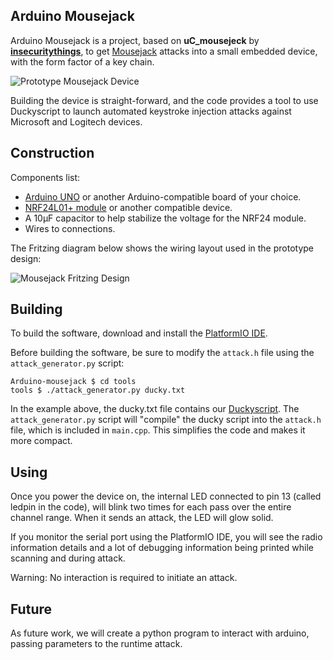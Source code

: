 Arduino Mousejack
-----------------

Arduino Mousejack is a project, based on **uC_mousejeck** by **[insecuritythings](https://github.com/insecurityofthings/uC_mousejack)**, to get [Mousejack](https://www.mousejack.com) attacks into a small embedded device, with the form factor of a key chain.

![Prototype Mousejack Device](https://store.arduino.cc/usa/arduino-uno-rev3:small)

Building the device is straight-forward, and the code provides a tool to use Duckyscript to launch automated keystroke injection attacks against Microsoft and Logitech devices.

Construction
------------

Components list:
 - [Arduino UNO](https://www.adafruit.com/products/2771) or another Arduino-compatible board of your choice.
 - [NRF24L01+ module](http://www.icstation.com/22dbm-100mw-nrf24l01ppalna-wireless-transmission-module-p-4677.html) or another compatible device.
 - A 10μF capacitor to help stabilize the voltage for the NRF24 module.
 - Wires to connections.

 The Fritzing diagram below shows the wiring layout used in the prototype design:

 ![Mousejack Fritzing Design](https://raw.githubusercontent.com/dnatividade/Arduino_mousejack/master/img/Arduino-MouseJack2_bb.png)

 Building
 --------

 To build the software, download and install the [PlatformIO IDE](http://platformio.org/platformio-ide).

 Before building the software, be sure to modify the `attack.h` file using the `attack_generator.py` script:

 ```
 Arduino-mousejack $ cd tools
 tools $ ./attack_generator.py ducky.txt
 ```

 In the example above, the ducky.txt file contains our [Duckyscript](https://github.com/hak5darren/USB-Rubber-Ducky/wiki/Duckyscript). The `attack_generator.py` script will "compile" the ducky script into the `attack.h` file, which is included in `main.cpp`. This simplifies the code and makes it more compact.

 Using
 -----

 Once you power the device on, the internal LED connected to pin 13 (called ledpin in the code), will blink two times for each pass over the entire channel range. When it sends an attack, the LED will glow solid.

 If you monitor the serial port using the PlatformIO IDE, you will see the radio information details and a lot of debugging information being printed while scanning and during attack.

 Warning: No interaction is required to initiate an attack.

 Future
 ------

 As future work, we will create a python program to interact with arduino, passing parameters to the runtime attack.

